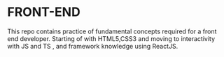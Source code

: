 # FRONT-END

This repo contains practice of fundamental concepts required for a front end developer.
Starting of with HTML5,CSS3 and moving to interactivity with JS and TS , and framework knowledge using ReactJS. 
